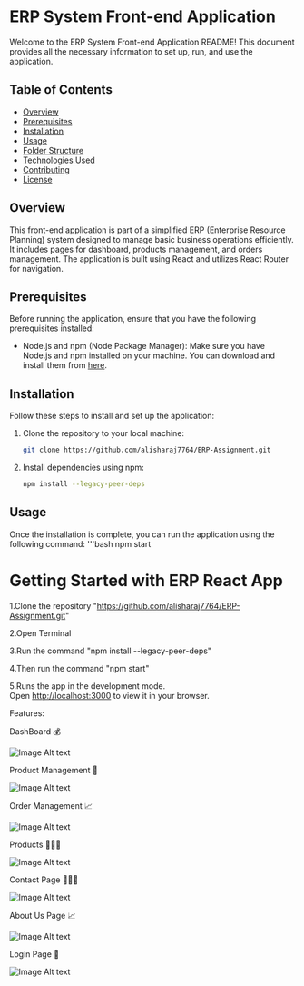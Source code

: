 # ERP System Front-end Application

Welcome to the ERP System Front-end Application README! This document provides all the necessary information to set up, run, and use the application.

## Table of Contents

- [Overview](#overview)
- [Prerequisites](#prerequisites)
- [Installation](#installation)
- [Usage](#usage)
- [Folder Structure](#folder-structure)
- [Technologies Used](#technologies-used)
- [Contributing](#contributing)
- [License](#license)

## Overview

This front-end application is part of a simplified ERP (Enterprise Resource Planning) system designed to manage basic business operations efficiently. It includes pages for dashboard, products management, and orders management. The application is built using React and utilizes React Router for navigation.

## Prerequisites

Before running the application, ensure that you have the following prerequisites installed:

- Node.js and npm (Node Package Manager): Make sure you have Node.js and npm installed on your machine. You can download and install them from [here](https://nodejs.org/).

## Installation

Follow these steps to install and set up the application:

1. Clone the repository to your local machine:

   ```bash
   git clone https://github.com/alisharaj7764/ERP-Assignment.git
   
2. Install dependencies using npm:

   ```bash
   npm install --legacy-peer-deps
   
## Usage

Once the installation is complete, you can run the application using the following command:
'''bash
npm start






















# Getting Started with ERP React App

1.Clone the repository "https://github.com/alisharaj7764/ERP-Assignment.git"

2.Open Terminal

3.Run the command "npm install --legacy-peer-deps"

4.Then run the command "npm start"

5.Runs the app in the development mode.\
Open [http://localhost:3000](http://localhost:3000) to view it in your browser.



Features:

DashBoard 💰

![Image Alt text](/images/SCR-20240313-uosq.png "Optional title")


Product Management 🧳

![Image Alt text](/images/SCR-20240313-ujee.png "Optional title")


Order Management 📈

![Image Alt text](/images/SCR-20240313-ujhx.png "Optional title")


Products 🧑‍🤝‍🧑

![Image Alt text](/images/SCR-20240313-uiii.jpeg "Optional title")


Contact Page 🧑‍🤝‍🧑

![Image Alt text](/images/SCR-20240313-uimb.jpeg "Optional title")


About Us Page 📈

![Image Alt text](/images/SCR-20240313-uioz.png "Optional title")


Login Page 🧳

![Image Alt text](/images/SCR-20240313-uitv.jpeg "Optional title")



